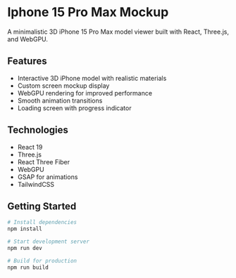 # Iphone 15 Pro Max Mockup

A minimalistic 3D iPhone 15 Pro Max model viewer built with React, Three.js, and WebGPU.

## Features

- Interactive 3D iPhone model with realistic materials
- Custom screen mockup display
- WebGPU rendering for improved performance
- Smooth animation transitions
- Loading screen with progress indicator

## Technologies

- React 19
- Three.js
- React Three Fiber
- WebGPU
- GSAP for animations
- TailwindCSS

## Getting Started

```bash
# Install dependencies
npm install

# Start development server
npm run dev

# Build for production
npm run build
```
